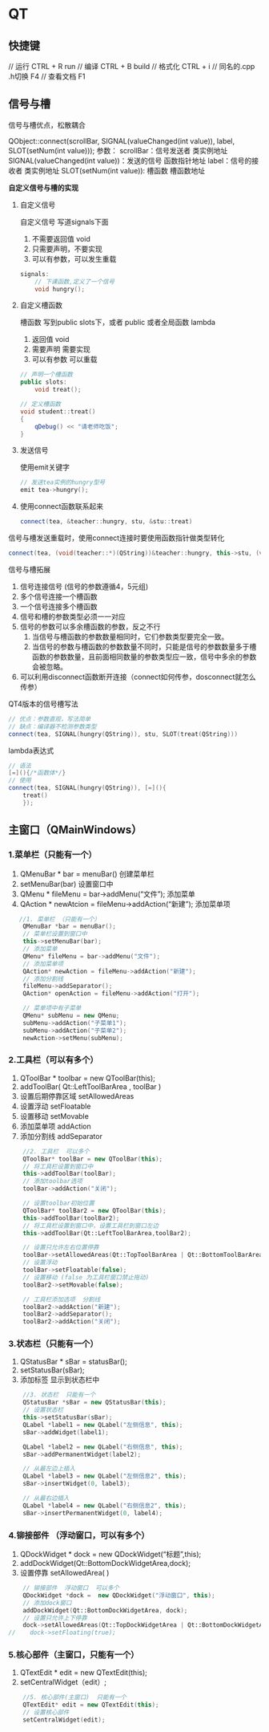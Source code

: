 # QT
## 快捷键
// 运行 CTRL + R  run
// 编译 CTRL + B  build
// 格式化  CTRL + i
// 同名的.cpp .h切换 F4
// 查看文档 F1

## 信号与槽
信号与槽优点，松散耦合

QObject::connect(scrollBar, SIGNAL(valueChanged(int value)),
                   label, SLOT(setNum(int value)));
参数：
    scrollBar：信号发送者   类实例地址
    SIGNAL(valueChanged(int value))：发送的信号  函数指针地址
    label：信号的接收者  类实例地址
    SLOT(setNum(int value)): 槽函数 槽函数地址

**自定义信号与槽的实现**
1. 自定义信号

    自定义信号 写道signals下面
    1. 不需要返回值 void
    2. 只需要声明，不要实现
    3. 可以有参数，可以发生重载
    ```cpp
    signals:
        // 下课函数,定义了一个信号
        void hungry();
    ```
2. 自定义槽函数

    槽函数 写到public slots下，或者 public 或者全局函数 lambda
    1. 返回值 void
    2. 需要声明 需要实现
    3. 可以有参数 可以重载
    ```cpp
    // 声明一个槽函数
    public slots:
        void treat();

    // 定义槽函数
    void student::treat()
    {
        qDebug() << "请老师吃饭";
    }
    ```

3. 发送信号

    使用emit关键字
    ```cpp
    // 发送tea实例的hungry型号
    emit tea->hungry();
    ```

3. 使用connect函数联系起来
    ```cpp
    connect(tea, &teacher::hungry, stu, &stu::treat)
    ```
    
信号与槽发送重载时，使用connect连接时要使用函数指针做类型转化
```cpp
connect(tea, (void(teacher::*)(QString))&teacher::hungry, this->stu, (void(student::*)(QString))&student::treat);
```


信号与槽拓展
1. 信号连接信号 (信号的参数遵循4，5元组)
2. 多个信号连接一个槽函数
3. 一个信号连接多个槽函数
4. 信号和槽的参数类型必须一一对应
5. 信号的参数可以多余槽函数的参数，反之不行 
    1. 当信号与槽函数的参数数量相同时，它们参数类型要完全一致。
    2. 当信号的参数与槽函数的参数数量不同时，只能是信号的参数数量多于槽函数的参数数量，且前面相同数量的参数类型应一致，信号中多余的参数会被忽略。
6. 可以利用disconnect函数断开连接（connect如何传参，dosconnect就怎么传参）

QT4版本的信号槽写法
```cpp
// 优点：参数直观，写法简单
// 缺点：编译器不检测参数类型
connect(tea, SIGNAL(hungry(QString)), stu, SLOT(treat(QString)))
```


lambda表达式
```cpp
// 语法
[=](){/*函数体*/}
// 使用
connect(tea, SIGNAL(hungry(QString)), [=](){
    treat()
    });

```

## 主窗口（QMainWindows）

### 1.菜单栏（只能有一个）
1. QMenuBar * bar =  menuBar()  创建菜单栏
2. setMenuBar(bar) 设置窗口中
3. QMenu * fileMenu  =  bar->addMenu(“文件”); 添加菜单
4. QAction * newAtcion = fileMenu->addAction(“新建”); 添加菜单项

```cpp
   //1. 菜单栏 （只能有一个）
    QMenuBar *bar = menuBar();
    // 菜单栏设置到窗口中
    this->setMenuBar(bar);
    // 添加菜单
    QMenu* fileMenu = bar->addMenu("文件");
    // 添加菜单项
    QAction* newAction = fileMenu->addAction("新建");
    // 添加分割线
    fileMenu->addSeparator();
    QAction* openAction = fileMenu->addAction("打开");

    // 菜单项中有子菜单
    QMenu* subMenu = new QMenu;
    subMenu->addAction("子菜单1");
    subMenu->addAction("子菜单2");
    newAction->setMenu(subMenu);
```

### 2.工具栏（可以有多个）
1. QToolBar * toolbar = new QToolBar(this);
2. addToolBar( Qt::LeftToolBarArea , toolBar )
3. 设置后期停靠区域 setAllowedAreas
4. 设置浮动  setFloatable
5. 设置移动  setMovable
6. 添加菜单项  addAction
7. 添加分割线  addSeparator

```cpp
    //2. 工具栏  可以多个
    QToolBar* toolBar = new QToolBar(this);
    // 将工具栏设置到窗口中
    this->addToolBar(toolBar);
    // 添加toolbar选项
    toolBar->addAction("关闭");

    // 设置toolbar初始位置
    QToolBar* toolBar2 = new QToolBar(this);
    this->addToolBar(toolBar2);
    // 将工具栏设置到窗口中，设置工具栏到窗口左边
    this->addToolBar(Qt::LeftToolBarArea,toolBar2);

    // 设置只允许左右位置停靠
    toolBar->setAllowedAreas(Qt::TopToolBarArea | Qt::BottomToolBarArea);
    // 设置浮动
    toolBar->setFloatable(false);
    // 设置移动 (false 为工具栏窗口禁止拖动)
    toolBar2->setMovable(false);

    // 工具栏添加选项  分割线
    toolBar2->addAction("新建");
    toolBar2->addSeparator();
    toolBar2->addAction("关闭");
```

### 3.状态栏（只能有一个）
1. QStatusBar * sBar = statusBar();
2. setStatusBar(sBar);
3. 添加标签 显示到状态栏中

```cpp
    //3. 状态栏  只能有一个
    QStatusBar *sBar = new QStatusBar(this);
    // 设置状态栏
    this->setStatusBar(sBar);
    QLabel *label1 = new QLabel("左侧信息", this);
    sBar->addWidget(label1);

    QLabel *label2 = new QLabel("右侧信息", this);
    sBar->addPermanentWidget(label2);

    // 从最左边上插入
    QLabel *label3 = new QLabel("左侧信息2", this);
    sBar->insertWidget(0, label3);

    // 从最右边插入
    QLabel *label4 = new QLabel("右侧信息2", this);
    sBar->insertPermanentWidget(0, label4);
```
### 4.铆接部件 （浮动窗口，可以有多个）
1. QDockWidget * dock = new QDockWidget(“标题”,this);
2. addDockWidget(Qt::BottomDockWidgetArea,dock);
3. 设置停靠 setAllowedArea( )

```cpp
    // 铆接部件  浮动窗口  可以多个
    QDockWidget *dock =  new QDockWidget("浮动窗口", this);
    // 添加dock窗口
    addDockWidget(Qt::BottomDockWidgetArea, dock);
    // 设置只允许上下停靠
    dock->setAllowedAreas(Qt::TopDockWidgetArea | Qt::BottomDockWidgetArea);
//    dock->setFloating(true);
```
### 5.核心部件（主窗口，只能有一个）
1. QTextEdit  * edit = new QTextEdit(this);
2. setCentralWidget（edit）;

```cpp
    //5. 核心部件(主窗口)  只能有一个
    QTextEdit* edit = new QTextEdit(this);
    // 设置核心部件
    setCentralWidget(edit);
```